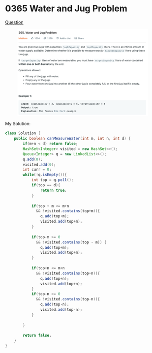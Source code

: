 # 0365 Water and Jug Problem

[Question](https://leetcode.com/problems/water-and-jug-problem/)

<figure><img src="../.gitbook/assets/image.png" alt=""><figcaption></figcaption></figure>



My Solution:

```java
class Solution {
    public boolean canMeasureWater(int m, int n, int d) {
        if(m+n < d) return false;
        HashSet<Integer> visited = new HashSet<>();
        Queue<Integer> q = new LinkedList<>();
        q.add(0);
        visited.add(0);
        int curr = 0;
        while(!q.isEmpty()){
            int top = q.poll();
            if(top == d){
                return true;
            }
            
            if(top + m <= m+n 
              && !visited.contains(top+m)){
                q.add(top+m);
                visited.add(top+m);
            }
            
            if(top-m >= 0
              && !visited.contains(top - m)) {
                q.add(top+m);
                visited.add(top+m);
            }
            
            if(top+n <= m+n 
              && !visited.contains(top+n)){
                q.add(top+n);
                visited.add(top+n);
            }
            if(top-n >= 0
              && !visited.contains(top-n)){
                q.add(top-n);
                visited.add(top-n);
            }
            
        }
        
        return false;
    }
}
```
